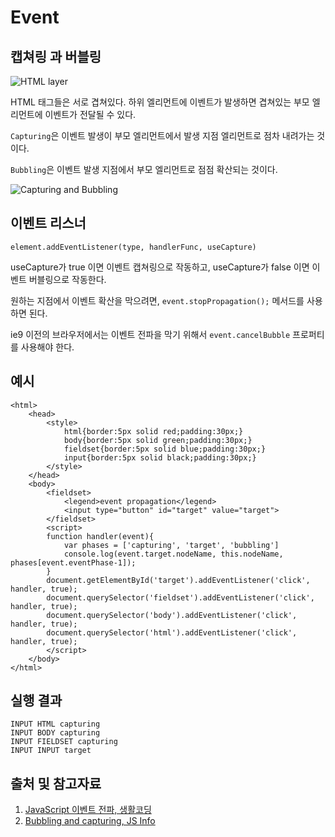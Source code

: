 # Event 

## 캡쳐링 과 버블링
![HTML layer](https://javascript.info/article/bubbling-and-capturing/event-order-bubbling.png) 

HTML 태그들은 서로 겹쳐있다. 하위 엘리먼트에 이벤트가 발생하면 겹쳐있는 부모 엘리먼트에 이벤트가 전달될 수 있다.

`Capturing`은 이벤트 발생이 부모 엘리먼트에서 발생 지점 엘리먼트로 점차 내려가는 것이다.

`Bubbling`은 이벤트 발생 지점에서 부모 엘리먼트로 점점 확산되는 것이다.


![Capturing and Bubbling](https://javascript.info/article/bubbling-and-capturing/eventflow.png)

## 이벤트 리스너
`element.addEventListener(type, handlerFunc, useCapture)`  

useCapture가 true 이면 이벤트 캡쳐링으로 작동하고,
useCapture가 false 이면 이벤트 버블링으로 작동한다.  
 
원하는 지점에서 이벤트 확산을 막으려면, `event.stopPropagation();` 메서드를 사용하면 된다.

ie9 이전의 브라우저에서는 이벤트 전파을 막기 위해서 `event.cancelBubble` 프로퍼티를 사용해야 한다.

## 예시
```
<html>
    <head>
        <style>
            html{border:5px solid red;padding:30px;}
            body{border:5px solid green;padding:30px;}
            fieldset{border:5px solid blue;padding:30px;}
            input{border:5px solid black;padding:30px;}
        </style>
    </head>
    <body>
        <fieldset>
            <legend>event propagation</legend>
            <input type="button" id="target" value="target">          
        </fieldset>
        <script>
        function handler(event){
            var phases = ['capturing', 'target', 'bubbling']
            console.log(event.target.nodeName, this.nodeName, phases[event.eventPhase-1]);
        }
        document.getElementById('target').addEventListener('click', handler, true);
        document.querySelector('fieldset').addEventListener('click', handler, true);
        document.querySelector('body').addEventListener('click', handler, true);
        document.querySelector('html').addEventListener('click', handler, true);
        </script>
    </body>
</html>
```
## 실행 결과
```
INPUT HTML capturing
INPUT BODY capturing
INPUT FIELDSET capturing
INPUT INPUT target
```

## 출처 및 참고자료
1. [JavaScript 이벤트 전파, 생활코딩](https://opentutorials.org/course/1375/6768)  
2. [Bubbling and capturing, JS Info](https://javascript.info/bubbling-and-capturing)

